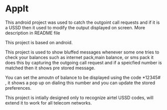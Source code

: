 # AppIt
This android project was used to catch the outgoint call requests and if it is a USSD then it used to modify the output displayed on screen. More description in README file

This project is based on android.

This project is used to show bluffed messages whenever some one tries to check your balances such as internet pack,main balance, or sms pack it does this by capturing the outgoing call request and if a speicfied number is matched then it shows pre stored message.

You can set the amoutn of balance to be displayed using the code *12345# , it shows a pop up on dialing this number and you can update the stored preferences.

This project is intially designed only to recognize airtel USSD codes, will extend it to work for all telecom networks.

